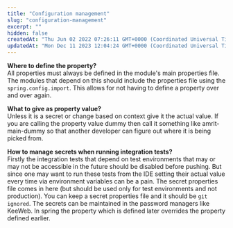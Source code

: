 ```yaml
---
title: "Configuration management"
slug: "configuration-management"
excerpt: ""
hidden: false
createdAt: "Thu Jun 02 2022 07:26:11 GMT+0000 (Coordinated Universal Time)"
updatedAt: "Mon Dec 11 2023 12:04:24 GMT+0000 (Coordinated Universal Time)"
---
```

**Where to define the property?**  
All properties must always be defined in the module's main properties file. The modules that depend on this should include the properties file using the `spring.config.import`. This allows for not having to define a property over and over again.

**What to give as property value?**  
Unless it is a secret or change based on context give it the actual value. If you are calling the property value dummy then call it something like amrit-main-dummy so that another developer can figure out where it is being picked from.

**How to manage secrets when running integration tests?**  
Firstly the integration tests that depend on test environments that may or may not be accessible in the future should be disabled before pushing. But since one may want to run these tests from the IDE setting their actual value every time via environment variables can be a pain. The secret properties file comes in here (but should be used only for test environments and not production). You can keep a secret properties file and it should be `git ignored`. The secrets can be maintained in the password managers like KeeWeb. In spring the property which is defined later overrides the property defined earlier.
